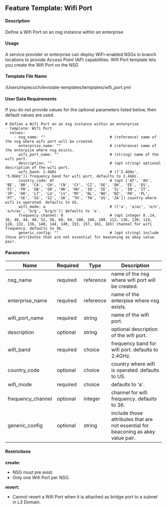 ## Feature Template: Wifi Port
#### Description
Define a Wifi Port on an nsg instance within an enterprise

#### Usage
A service provider or enterprise can deploy WiFi-enabled NSGs in branch locations to provide Access Point (AP) capabilities. Wifi Port template lets you create the Wifi Port on the NSG

#### Template File Name
/Users/mpiecuch/levistate-templates/templates/wifi_port.yml

#### User Data Requirements
If you do not provide values for the optional parameters listed below, then default values are used.

```
# Define a Wifi Port on an nsg instance within an enterprise
- template: Wifi Port
  values:
    - nsg_name: ""                             # (reference) name of the nsg where wifi port will be created.
      enterprise_name: ""                      # (reference) name of the enterpise where nsg exists.
      wifi_port_name: ""                       # (string) name of the wifi port.
      description: ""                          # (opt string) optional description of the wifi port.
      wifi_band: 2.4GHz                        # (['2.4GHz', '5.0GHz']) frequency band for wifi port. defaults to 2.4GHz.
      country_code: AT                         # (opt ['AT', 'AU', 'BE', 'BR', 'CA', 'CH', 'CN', 'CY', 'CZ', 'DE', 'DK', 'EE', 'ES', 'FI', 'FR', 'GB', 'GR', 'HK', 'HU', 'ID', 'IE', 'IL', 'IN', 'IT', 'JP', 'KR', 'LT', 'LU', 'LV', 'MY', 'NL', 'NO', 'NZ', 'PH', 'PL', 'PT', 'SE', 'SG', 'SI', 'SK', 'TH', 'TW', 'US', 'ZA']) country where wifi is operated. defaults to US.
      wifi_mode: a                             # (['a', 'a/ac', 'a/n', 'a/n/ac', 'b/g', 'b/g/n']) defaults to 'a'.
      frequency_channel: 0                     # (opt integer 0..14, 36, 40, 44, 48, 52, 56, 60, 64, 100, 104, 108, 112, 116, 120, 124, 128, 132, 136, 140, 144, 149, 153, 157, 161, 165) channel for wifi frequency. defaults to 36.
      generic_config: ""                       # (opt string) include those attributes that are not essential for beaconing as akey value pair.

```

#### Parameters
Name | Required | Type | Description
---- | -------- | ---- | -----------
nsg_name | required | reference | name of the nsg where wifi port will be created.
enterprise_name | required | reference | name of the enterpise where nsg exists.
wifi_port_name | required | string | name of the wifi port.
description | optional | string | optional description of the wifi port.
wifi_band | required | choice | frequency band for wifi port. defaults to 2.4GHz.
country_code | optional | choice | country where wifi is operated. defaults to US.
wifi_mode | required | choice | defaults to 'a'.
frequency_channel | optional | integer | channel for wifi frequency. defaults to 36.
generic_config | optional | string | include those attributes that are not essential for beaconing as akey value pair.


#### Restrictions
**create:**
* NSG must pre exist.
* Only one Wifi Port per NSG.

**revert:**
* Cannot revert a Wifi Port when it is attached as bridge port to a subnet in L3 Domain.

